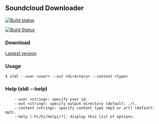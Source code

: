 ## Soundcloud Downloader

[![Build status](https://ci.appveyor.com/api/projects/status/9p2bkw7sj0pwy6rs/branch/master?svg=true)](https://ci.appveyor.com/project/wearetherock/soundcloud-dl/branch/master)

[![Build Status](https://travis-ci.org/In2TheWild/soundcloud-dl.svg?branch=master)](https://travis-ci.org/In2TheWild/soundcloud-dl)


### Download

[Lastest version](https://ci.appveyor.com/project/wearetherock/soundcloud-dl/branch/master/artifacts)

### Usage

```
$ sldl --user <user> --out <directory> --content <type>
```

### Help (sldl --help)

```
	--user <string>: specify user id.
	--out <string>: specify output directory (default: ./).
	--content <string>: specify content type (mp3 or art) (default: mp3).
	--help [-h|/h|/help|/?]: display this list of options.
```